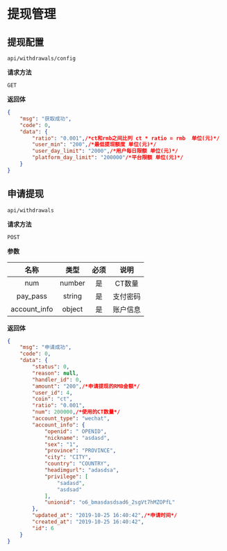 # 提现管理

## 提现配置

`api/withdrawals/config`

**请求方法**

`GET`

**返回体**

```json
{
    "msg": "获取成功",
    "code": 0,
    "data": {
        "ratio": "0.001",/*ct和rmb之间比列 ct * ratio = rmb  单位(元)*/
        "user_min": "200",/*最低提现额度 单位(元)*/
        "user_day_limit": "2000",/*用户每日限额 单位(元)*/
        "platform_day_limit": "200000"/*平台限额 单位(元)*/
    }
}
```

## 申请提现

`api/withdrawals`

**请求方法**

`POST`

**参数**

|  名称  |  类型  | 必须 |                                   说明                                    |
| :----: | :----: | :--: | :-----------------------------------------------------------------------: |
| num | number |  是  |       CT数量               |
| pay_pass | string |  是  |       支付密码               |
| account_info | object |  是  |       账户信息              |

**返回体**

```json
{
    "msg": "申请成功",
    "code": 0,
    "data": {
        "status": 0,
        "reason": null,
        "handler_id": 0,
        "amount": "200",/*申请提现的RMB金额*/
        "user_id": 4,
        "coin": "ct",
        "ratio": "0.001",
        "num": 200000,/*使用的CT数量*/
        "account_type": "wechat",
        "account_info": {
            "openid": " OPENID",
            "nickname": "asdasd",
            "sex": "1",
            "province": "PROVINCE",
            "city": "CITY",
            "country": "COUNTRY",
            "headimgurl": "adasdsa",
            "privilege": [
                "sadasd",
                "asdsad"
            ],
            "unionid": "o6_bmasdasdsad6_2sgVt7hMZOPfL"
        },
        "updated_at": "2019-10-25 16:40:42",/*申请时间*/
        "created_at": "2019-10-25 16:40:42",
        "id": 6
    }
}
```
